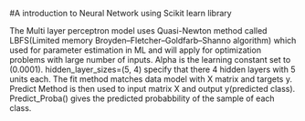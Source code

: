 #A introduction to Neural Network using Scikit learn library

The Multi layer perceptron model uses Quasi-Newton method called LBFS(Limited memory Broyden–Fletcher–Goldfarb–Shanno algorithm) which used for 
parameter estimation in ML and will apply for optimization problems with large number of inputs. Alpha is the learning constant set to (0.0001).
hidden_layer_sizes=(5, 4) specify that there 4 hidden layers with 5 units each. The fit method matches data model with X matrix and targets y.
Predict Method is then used to input matrix X and output y(predicted class). Predict_Proba() gives the predicted probabbility of the sample of each class.







